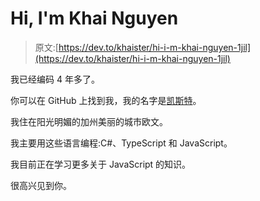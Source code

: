 # Hi, I'm Khai Nguyen

> 原文:[https://dev.to/khaister/hi-i-m-khai-nguyen-1jil](https://dev.to/khaister/hi-i-m-khai-nguyen-1jil)

我已经编码 4 年多了。

你可以在 GitHub 上找到我，我的名字是[凯斯特](https://github.com/khaister)。

我住在阳光明媚的加州美丽的城市欧文。

我主要用这些语言编程:C#、TypeScript 和 JavaScript。

我目前正在学习更多关于 JavaScript 的知识。

很高兴见到你。